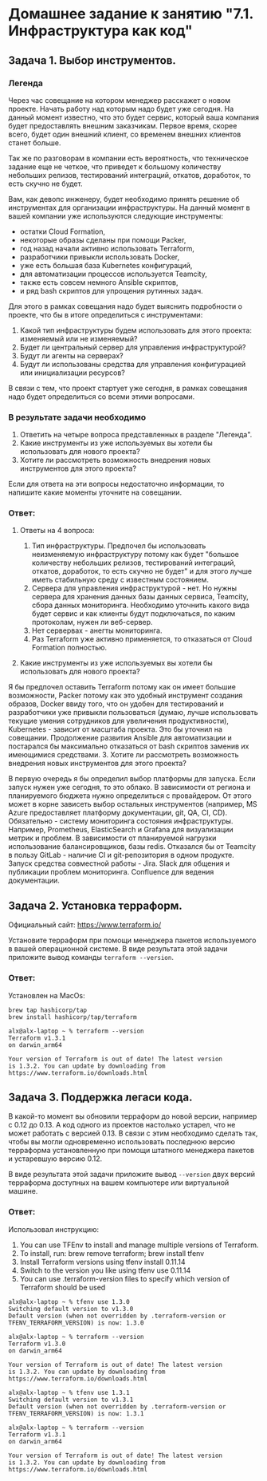 # Домашнее задание к занятию "7.1. Инфраструктура как код"

## Задача 1. Выбор инструментов. 
 
### Легенда
 
Через час совещание на котором менеджер расскажет о новом проекте. Начать работу над которым надо 
будет уже сегодня. 
На данный момент известно, что это будет сервис, который ваша компания будет предоставлять внешним заказчикам.
Первое время, скорее всего, будет один внешний клиент, со временем внешних клиентов станет больше.

Так же по разговорам в компании есть вероятность, что техническое задание еще не четкое, что приведет к большому
количеству небольших релизов, тестирований интеграций, откатов, доработок, то есть скучно не будет.  
   
Вам, как девопс инженеру, будет необходимо принять решение об инструментах для организации инфраструктуры.
На данный момент в вашей компании уже используются следующие инструменты: 
- остатки Сloud Formation, 
- некоторые образы сделаны при помощи Packer,
- год назад начали активно использовать Terraform, 
- разработчики привыкли использовать Docker, 
- уже есть большая база Kubernetes конфигураций, 
- для автоматизации процессов используется Teamcity, 
- также есть совсем немного Ansible скриптов, 
- и ряд bash скриптов для упрощения рутинных задач.  

Для этого в рамках совещания надо будет выяснить подробности о проекте, что бы в итоге определиться с инструментами:

1. Какой тип инфраструктуры будем использовать для этого проекта: изменяемый или не изменяемый?
1. Будет ли центральный сервер для управления инфраструктурой?
1. Будут ли агенты на серверах?
1. Будут ли использованы средства для управления конфигурацией или инициализации ресурсов? 
 
В связи с тем, что проект стартует уже сегодня, в рамках совещания надо будет определиться со всеми этими вопросами.

### В результате задачи необходимо

1. Ответить на четыре вопроса представленных в разделе "Легенда". 
1. Какие инструменты из уже используемых вы хотели бы использовать для нового проекта? 
1. Хотите ли рассмотреть возможность внедрения новых инструментов для этого проекта? 

Если для ответа на эти вопросы недостаточно информации, то напишите какие моменты уточните на совещании.

### Ответ:
1. Ответы на 4 вопроса:
   1. Тип инфраструктуры. Предпочел бы использовать неизменяемую инфраструктуру потому как будет "большое
   количеству небольших релизов, тестирований интеграций, откатов, доработок, то есть скучно не будет" и для этого лучше иметь стабильную среду с известным состоянием.
   2. Сервера для управления инфраструктурой - нет. Но нужны сервера для хранения данных базы данных сервиса, Teamcity, сбора данных мониторинга. Необходимо уточнить какого вида будет сервис и как клиенты будут подключаться, по каким протоколам, нужен ли веб-сервер.
   3. Нет сервервах - анегты мониторинга.
   4. Раз Terraform уже активно применяется, то отказаться от Cloud Formation полностью.

2. Какие инструменты из уже используемых вы хотели бы использовать для нового проекта? 

Я бы предпочел оставить Terraform потому как он имеет большие возможности, Packer потому как это удобный инструмент создания образов, Docker ввиду того, что он удобен для тестирований и разработчики уже привыкли пользоваться (думаю, лучше использовать текущие умения сотрудников для увеличения продуктивности), Kubernetes - зависит от масштаба проекта. Это бы уточнил на совещании. Продолжение развития Ansible для автоматизации и постарался бы максимально отказаться от bash скриптов заменив их имеющимися средствами.
3. Хотите ли рассмотреть возможность внедрения новых инструментов для этого проекта?

В первую очередь я бы определил выбор платформы для запуска. Если запуск нужен уже сегодня, то это облако. В зависимости от региона и планируемого бюджета нужно определиться с провайдером. От этого может в корне зависеть выбор остальных инструментов (например, MS Azure предоставляет платформу документации, git, QA, CI, CD). Обязательно - систему мониторинга состояния инфраструктуры. Например, Prometheus, ElasticSearch и Grafana для визуализации метрик и проблем. В зависимости от планируемой нагрузки использование балансировщиков, базы redis. Отказался бы от Teamcity в пользу GitLab - наличие CI и git-репозитория в одном продукте. Запуск средства совместной работы - Jira. Slack для общения и публикации проблем мониторинга. Confluence для ведения документации.

## Задача 2. Установка терраформ. 

Официальный сайт: https://www.terraform.io/

Установите терраформ при помощи менеджера пакетов используемого в вашей операционной системе.
В виде результата этой задачи приложите вывод команды `terraform --version`.

### Ответ:
Установлен на MacOs:
```
brew tap hashicorp/tap
brew install hashicorp/tap/terraform
```
```
alx@alx-laptop ~ % terraform --version     
Terraform v1.3.1
on darwin_arm64

Your version of Terraform is out of date! The latest version
is 1.3.2. You can update by downloading from https://www.terraform.io/downloads.html
```

## Задача 3. Поддержка легаси кода. 

В какой-то момент вы обновили терраформ до новой версии, например с 0.12 до 0.13. 
А код одного из проектов настолько устарел, что не может работать с версией 0.13. 
В связи с этим необходимо сделать так, чтобы вы могли одновременно использовать последнюю версию терраформа установленную при помощи
штатного менеджера пакетов и устаревшую версию 0.12. 

В виде результата этой задачи приложите вывод `--version` двух версий терраформа доступных на вашем компьютере 
или виртуальной машине.

### Ответ:

Использовал инструкцию:
1. You can use TFEnv to install and manage multiple versions of Terraform.
2. To install, run: brew remove terraform; brew install tfenv
3. Install Terraform versions using tfenv install 0.11.14
4. Switch to the version you like using tfenv use 0.11.14
5. You can use .terraform-version files to specify which version of Terraform should be used

```
alx@alx-laptop ~ % tfenv use 1.3.0    
Switching default version to v1.3.0
Default version (when not overridden by .terraform-version or TFENV_TERRAFORM_VERSION) is now: 1.3.0

alx@alx-laptop ~ % terraform --version
Terraform v1.3.0
on darwin_arm64

Your version of Terraform is out of date! The latest version
is 1.3.2. You can update by downloading from https://www.terraform.io/downloads.html
```
```
alx@alx-laptop ~ % tfenv use 1.3.1    
Switching default version to v1.3.1
Default version (when not overridden by .terraform-version or TFENV_TERRAFORM_VERSION) is now: 1.3.1

alx@alx-laptop ~ % terraform --version
Terraform v1.3.1
on darwin_arm64

Your version of Terraform is out of date! The latest version
is 1.3.2. You can update by downloading from https://www.terraform.io/downloads.html
```